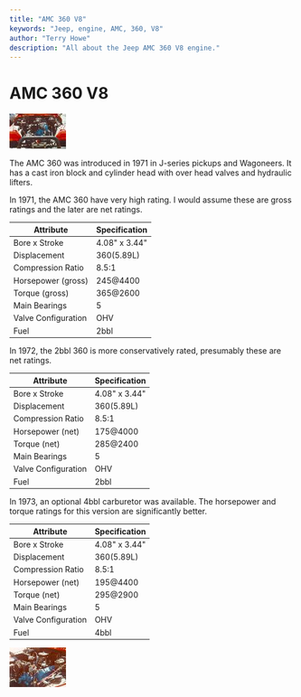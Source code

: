 ```yaml
---
title: "AMC 360 V8"
keywords: "Jeep, engine, AMC, 360, V8"
author: "Terry Howe"
description: "All about the Jeep AMC 360 V8 engine."
---
```

# AMC 360 V8

[![360 V8](../../img/engine/360_.jpg)](../../img/engine/360.jpg)

The AMC 360 was introduced in 1971 in J-series pickups and Wagoneers. It has a cast iron block and cylinder head with over head valves and hydraulic lifters.

In 1971, the AMC 360 have very high rating. I would assume these are gross ratings and the later are net ratings.

| Attribute           | Specification |
|---------------------|---------------|
| Bore x Stroke       | 4.08" x 3.44" |
| Displacement        | 360(5.89L)    |
| Compression Ratio   | 8.5:1         |
| Horsepower (gross)  | 245@4400      |
| Torque (gross)      | 365@2600      |
| Main Bearings       | 5             |
| Valve Configuration | OHV           |
| Fuel                | 2bbl          |

In 1972, the 2bbl 360 is more conservatively rated, presumably these are net ratings.

| Attribute           | Specification |
|---------------------|---------------|
| Bore x Stroke       | 4.08" x 3.44" |
| Displacement        | 360(5.89L)    |
| Compression Ratio   | 8.5:1         |
| Horsepower (net)    | 175@4000      |
| Torque (net)        | 285@2400      |
| Main Bearings       | 5             |
| Valve Configuration | OHV           |
| Fuel                | 2bbl          |

In 1973, an optional 4bbl carburetor was available. The horsepower and torque ratings for this version are significantly better.

| Attribute           | Specification |
|---------------------|---------------|
| Bore x Stroke       | 4.08" x 3.44" |
| Displacement        | 360(5.89L)    |
| Compression Ratio   | 8.5:1         |
| Horsepower (net)    | 195@4400      |
| Torque (net)        | 295@2900      |
| Main Bearings       | 5             |
| Valve Configuration | OHV           |
| Fuel                | 4bbl          |

[![360 V8 side](../../img/engine/360s_.jpg)](../../img/engine/360s.jpg)